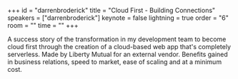 ﻿+++
id = "darrenbroderick"
title = "Cloud First - Building Connections"
speakers = ["darrenbroderick"]
keynote = false
lightning = true
order = "6"
room = ""
time = ""
+++

A success story of the transformation in my development team to become cloud first through the creation of a cloud-based web app that's completely serverless. Made by Liberty Mutual for an external vendor. Benefits gained in business relations, speed to market, ease of scaling and at a minimum cost.